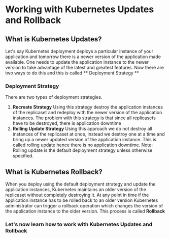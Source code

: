 # Working with Kubernetes Updates and Rollback

## What is Kubernetes Updates? ##

Let's say Kubernetes deployment deploys a particular instance of your application and tomorrow there is a newer version of the application made available. One needs to update the application instance to the newer version to take advantage of the latest and greatest features. Now there are two ways to do this and this is called ** Deployment Strategy **

### Deployment Strategy ###

There are two types of deployment strategies. 
1. **Recreate Strategy** Using this strategy destroy the application instances of the replicaset and redeploy with the newer version of the application instances. The problem with this strategy is that since all replicasets have to be destroyed, there is application downtime
2. **Rolling Update Strategy** Using this approach we do not destroy all instances of the replicaset at once, instead we destroy one at a time and bring up a newer updated version of the application instance. This is called rolling update hence there is no application downtime. Note: Rolling update is the default deployment strategy unless otherwise specified. 

## What is Kubernetes Rollback? ##

When you deploy using the default deployment strategy and update the application instances, Kubernetes maintains an older version of the replicaset without completely destroying it. At any point in time if the application instance has to be rolled back to an older version Kubernetes administrator can trigger a rollback operation which changes the version of the application instance to the older version. This process is called **Rollback**

### Let's now learn how to work with Kubernetes Updates and Rollback ###

